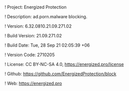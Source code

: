 ! Project: Energized Protection

! Description: ad.porn.malware blocking.

! Version: 6.32.0810.21.09.271.02

! Build Version: 21.09.271.02

! Build Date: Tue, 28 Sep 21 02:05:39 +06

! Version Code: 2710205

! License: CC BY-NC-SA 4.0, https://energized.pro/license

! Github: https://github.com/EnergizedProtection/block

! Web: https://energized.pro
